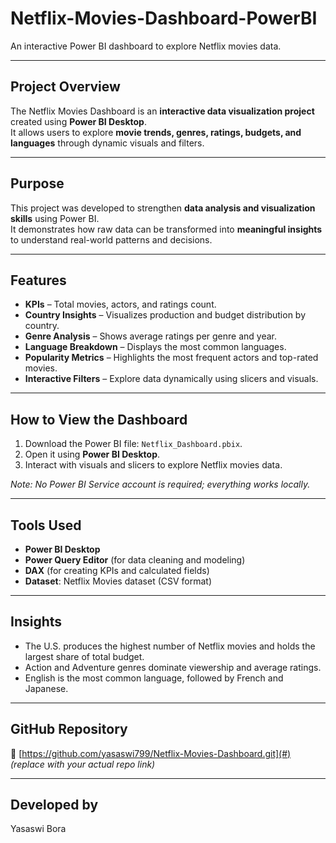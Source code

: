 # Netflix-Movies-Dashboard-PowerBI
An interactive Power BI dashboard to explore Netflix movies data.

---

## Project Overview
The Netflix Movies Dashboard is an **interactive data visualization project** created using **Power BI Desktop**.  
It allows users to explore **movie trends, genres, ratings, budgets, and languages** through dynamic visuals and filters.

---

## Purpose
This project was developed to strengthen **data analysis and visualization skills** using Power BI.  
It demonstrates how raw data can be transformed into **meaningful insights** to understand real-world patterns and decisions.

---

## Features
- **KPIs** – Total movies, actors, and ratings count.  
- **Country Insights** – Visualizes production and budget distribution by country.  
- **Genre Analysis** – Shows average ratings per genre and year.  
- **Language Breakdown** – Displays the most common languages.  
- **Popularity Metrics** – Highlights the most frequent actors and top-rated movies.  
- **Interactive Filters** – Explore data dynamically using slicers and visuals.

---

## How to View the Dashboard
1. Download the Power BI file: `Netflix_Dashboard.pbix`.  
2. Open it using **Power BI Desktop**.  
3. Interact with visuals and slicers to explore Netflix movies data.  

*Note: No Power BI Service account is required; everything works locally.*

---

## Tools Used
- **Power BI Desktop**  
- **Power Query Editor** (for data cleaning and modeling)  
- **DAX** (for creating KPIs and calculated fields)  
- **Dataset**: Netflix Movies dataset (CSV format)

---

## Insights
- The U.S. produces the highest number of Netflix movies and holds the largest share of total budget.  
- Action and Adventure genres dominate viewership and average ratings.  
- English is the most common language, followed by French and Japanese.

---

## GitHub Repository
🔗 [https://github.com/yasaswi799/Netflix-Movies-Dashboard.git](#) *(replace with your actual repo link)*  

---

## Developed by
Yasaswi Bora
